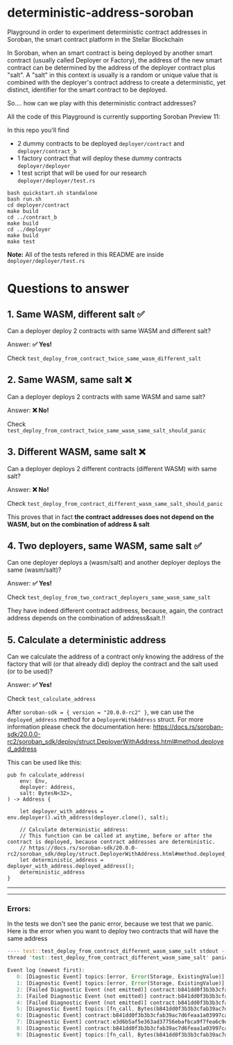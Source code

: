 # deterministic-address-soroban
Playground in order to experiment deterministic contract addresses in Soroban, the smart contract platform in the Stellar Blockchain

In Soroban, when an smart contract is being deployed by another smart contract (usually called Deployer or Factory), the address of the new smart contract can be determined by the address of the deployer contract plus "salt".  A "salt" in this context is usually is a random or unique value that is combined with the deployer's contract address to create a deterministic, yet distinct, identifier for the smart contract to be deployed.

So.... how can we play with this deterministic contract addresses?

All the code of this Playground is currently supporting Soroban Preview 11:

In this repo you'll find
- 2 dummy contracts to be deployed `deployer/contract` and `deployer/contract_b`
- 1 factory contract that will deploy these dummy contracts `deployer/deployer`
- 1 test script that will be used for our research `deployer/deployer/test.rs`


```
bash quickstart.sh standalone
bash run.sh
cd deployer/contract
make build
cd ../contract_b
make build
cd ../deployer
make build
make test
```

**Note:** All of the tests refered in this README are inside `deployer/deployer/test.rs`

# Questions to answer

## 1. Same WASM, different salt ✅

Can a deployer deploy 2 contracts with same WASM and different salt?

Answer: **✅ Yes!**

Check `test_deploy_from_contract_twice_same_wasm_different_salt`

## 2. Same WASM, same salt ❌
Can a deployer deploys 2 contracts with same WASM and same salt?

Answer: **❌ No!**

Check `test_deploy_from_contract_twice_same_wasm_same_salt_should_panic`

## 3. Different WASM, same salt ❌

Can a deployer deploys 2 different contracts (different WASM) with same salt?

Answer: **❌ No!**

Check `test_deploy_from_contract_different_wasm_same_salt_should_panic`

This proves that in fact **the contract addresses does not depend on the WASM, but on the combination of address & salt**


## 4. Two deployers, same WASM, same salt ✅
Can one deployer deploys a (wasm/salt) and another deployer deploys the same (wasm/salt)?

Answer: **✅ Yes!**

Check `test_deploy_from_two_contract_deployers_same_wasm_same_salt`

They have indeed different contract addreess, because, again, the contract address depends on the combination of address&salt.!!

## 5. Calculate a deterministic address
Can we calculate the address of a contract only knowing the address of the factory that will (or that already did) deploy the contract and the salt used (or to be used)?

Answer: **✅ Yes!**

Check `test_calculate_address`

After `soroban-sdk = { version = "20.0.0-rc2" }`, we can use the `deployed_address` method for a `DeployerWithAddress` struct. For more information please check the documentation here: https://docs.rs/soroban-sdk/20.0.0-rc2/soroban_sdk/deploy/struct.DeployerWithAddress.html#method.deployed_address

This can be used like this:

```
pub fn calculate_address(
    env: Env, 
    deployer: Address,
    salt: BytesN<32>,
) -> Address {
   
    let deployer_with_address = env.deployer().with_address(deployer.clone(), salt);
    
    // Calculate deterministic address:
    // This function can be called at anytime, before or after the contract is deployed, because contract addresses are deterministic.
    // https://docs.rs/soroban-sdk/20.0.0-rc2/soroban_sdk/deploy/struct.DeployerWithAddress.html#method.deployed_address
    let deterministic_address = deployer_with_address.deployed_address();
    deterministic_address
}
```

___
___

### Errors:

In the tests we don't see the panic error, because we test that we panic.
Here is the error when you want to deploy two contracts that will have the same address

```rust
---- test::test_deploy_from_contract_different_wasm_same_salt stdout ----
thread 'test::test_deploy_from_contract_different_wasm_same_salt' panicked at 'HostError: Error(Storage, ExistingValue)

Event log (newest first):
   0: [Diagnostic Event] topics:[error, Error(Storage, ExistingValue)], data:"escalating error to panic"
   1: [Diagnostic Event] topics:[error, Error(Storage, ExistingValue)], data:["contract call failed", deploy, [Address(Contract(b841dd0f3b3b3cfab39ac7d6feaa1a03997cab709783632472c0f4eef8b1a358)), Bytes(46350c8f2aec668ec7c5123c6c8aed922e213baac24a343dccfcef6218a72e29), Bytes(0000000000000000000000000000000000000000000000000000000000000000), init, [5]]]
   2: [Failed Diagnostic Event (not emitted)] contract:b841dd0f3b3b3cfab39ac7d6feaa1a03997cab709783632472c0f4eef8b1a358, topics:[error, Error(Storage, ExistingValue)], data:"caught error from function"
   3: [Failed Diagnostic Event (not emitted)] contract:b841dd0f3b3b3cfab39ac7d6feaa1a03997cab709783632472c0f4eef8b1a358, topics:[error, Error(Storage, ExistingValue)], data:"escalating error to panic"
   4: [Failed Diagnostic Event (not emitted)] contract:b841dd0f3b3b3cfab39ac7d6feaa1a03997cab709783632472c0f4eef8b1a358, topics:[error, Error(Storage, ExistingValue)], data:["contract already exists", Bytes(e3d6b5af5e363ad37756ebafbca9f7fea6c9dc174a5b6b60539aa2d1b1dfbfdb)]
   5: [Diagnostic Event] topics:[fn_call, Bytes(b841dd0f3b3b3cfab39ac7d6feaa1a03997cab709783632472c0f4eef8b1a358), deploy], data:[Address(Contract(b841dd0f3b3b3cfab39ac7d6feaa1a03997cab709783632472c0f4eef8b1a358)), Bytes(46350c8f2aec668ec7c5123c6c8aed922e213baac24a343dccfcef6218a72e29), Bytes(0000000000000000000000000000000000000000000000000000000000000000), init, [5]]
   6: [Diagnostic Event] contract:b841dd0f3b3b3cfab39ac7d6feaa1a03997cab709783632472c0f4eef8b1a358, topics:[fn_return, deploy], data:[Address(Contract(e3d6b5af5e363ad37756ebafbca9f7fea6c9dc174a5b6b60539aa2d1b1dfbfdb)), Void]
   7: [Diagnostic Event] contract:e3d6b5af5e363ad37756ebafbca9f7fea6c9dc174a5b6b60539aa2d1b1dfbfdb, topics:[fn_return, init], data:Void
   8: [Diagnostic Event] contract:b841dd0f3b3b3cfab39ac7d6feaa1a03997cab709783632472c0f4eef8b1a358, topics:[fn_call, Bytes(e3d6b5af5e363ad37756ebafbca9f7fea6c9dc174a5b6b60539aa2d1b1dfbfdb), init], data:5
   9: [Diagnostic Event] topics:[fn_call, Bytes(b841dd0f3b3b3cfab39ac7d6feaa1a03997cab709783632472c0f4eef8b1a358), deploy], data:[Address(Contract(b841dd0f3b3b3cfab39ac7d6feaa1a03997cab709783632472c0f4eef8b1a358)), Bytes(254715ef422bf26928b56c2a4c3a2b7b2e23c38e32c190921b5f7be2a575acca), Bytes(0000000000000000000000000000000000000000000000000000000000000000), init, [5]]

```